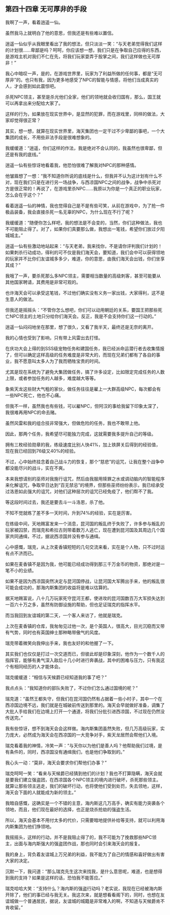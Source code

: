 ## 第四十四章 无可厚非的手段

我啊了一声，看着逍遥一仙。

虽然我马上就明白了他的意思，但我还是有些难以置信。

逍遥一仙似乎从我眼里看出了我的想法，但只淡淡一笑：“与天老弟觉得我们这样的计划很……卑鄙是吗？呵呵，你应该想一想，我们只是在争取自己应得的东西，是游戏主机对我们不仁在先，将我们玩家耍弄于股掌之间，我们这样做也无可厚非！”

我心中暗叹一声，是的，在游戏世界里，玩家为了利益所做的任何事，都是“无可厚非”的。也只有我，因为更多地感受了NPC的智能与情感，将他们当成真实的人，才会感到如此震惊吧。

杀死NPC领主，甚至是杀光他们全家，他们的领地就会收归国有，那么，国王就可以再拿出来分配给大家了。

这样的行为，如果放在现实世界中，是显然的犯罪，而在游戏里，同样的做法，大家却觉得很正常？

其实，想一想，就算在现实世界里，海天集团也一定干过不少卑鄙的事吧，一个大集团的成长，不用些非法手段是很难想象的。

我缓缓道：“逍遥，你们这样的作法，我是绝对不会认同的，我虽然也很卑鄙，但还是有我的底线。”

逍遥一仙有些惊讶地看着我，他恐怕很难了解我对NPC的那种感情。

他皱眉想了一想：“我不知道你所说的底线是什么，但我并不认为这计划有什么不对，现在我们只是在进行另一场战争，与西凉国NPC之间的战争，战争中杀死对方是很正常的！再说了，在游戏里杀NPC……我原以为你是一个真正的职业玩家，怎么会在乎这个？”

看着逍遥一仙的神情，我也觉得自己是不是有些可笑，从前在游戏中，为了抢一件极品装备，我会直接杀死一名无辜的NPC，为什么现在不行了呢？

我缓缓道：“随便你怎么样吧，我的想法是不会变的，当然，你们这种做法，我也不可能阻止得了。对了，如果你们真要那么做，我想出一笔钱，希望你们放过夕阳城城主。”

逍遥一仙有些激动地站起来：“与天老弟，我来找你，不是请你评判我们计划的！如果刺杀行动成功，得利的可不仅是我们海天会，要知道，我们会中可以获得领地的玩家并不比你们友谊城多多少，难道，你的意思，由我们海天会出钱，你们坐享其成？”

我哦了一声，要杀死那么多NPC领主，需要相当数量的高级刺客，甚至可能要从其他国家聘请，其费用是非常可观的。

也许海天会可以承受这笔钱，不过他们确实没有义务一家出钱，大家得利，这不是生意人的做法。

但我还是摇摇头：“不管你怎么想吧，你们可以动用朝廷的关系，要国王把那些死亡NPC领主的土地只分给你们海天会。反正，我是不会支持你们这一行动的。”

逍遥一仙闷闷地坐在那里，想了很久，又看了我半天，最终还是无奈的离开。

我的心情也受到了影响，只有带上风雷出去打怪。

在庆功大会上得的到SSS级宠物任务和建国任务，我已经派命运潜行者去收集情报了，但可以确定这样高级的任务难度是非常大的，而现在兄弟们都有了各自的事业，我不愿意叫太多人为了我而牺牲宝贵的时间。

尤其是现在系统为了避免大集团做任务，搞了许多设定，比如限定完成任务的人数上限，或者参加任务的人越多，难度越大等等。

象紫天龙这些财大气粗的家伙，做任务往往是雇上一大群高级NPC，每次都会有一些NPC死亡，他也不心痛。

但我不一样，虽然我也有些钱，可以雇NPC，但阿汉的事给我留下印象太深了，我很难再用NPC的命去赌。

虽然风雷和我的组合技非常强大，但做危险的任务，我也不敢带上他。

因此，那两个任务，我希望尽可能独力完成，这就需要我多提升自己的等级。

拥有三枚经验勋章的我，练级速度比别人快41%，加上铁屏关后得到的经验值，现在我已经回到76级又40%的经验。

不过，心中始终挂念着自己战斗力的恢复，那个“慈悲”的诅咒，让我在整个战争中都没能尽兴的战斗，实在不爽。

本来我想请别的巫师对我施行诅咒，然后由我服用赎罪之水或调动脑内的智能程序来化解诅咒，争取早日达到“百无禁忌”的境界，但那些巫师纷纷表示，我已经承受过洛恩如此强大的诅咒，对他们这种层次的诅咒已经免疫了，他们帮不了我。

等这段时间过去，我还是要去斗一斗洛恩，杀了他。

不知不觉就练了差不多一天时间，升到74%的经验，实在是厉害。

在练级中间，天地赐富发来一个消息，昆河国的叛乱终于失败了，许多参与叛乱的玩家被囚禁，而瑞克和希拉古则带着数万人逃亡，现在遭到昆河国及其周边几个国家共同通缉，不过，据说西凉国并没有参与通缉。

心中感慨，瑞克，从上次麦香镇短短的几句交流来看，实在是个人物，只不过时运有点不济而已。

如果在麦香镇不是因为我，他可能已经成功得到那三千万金币的物资，那绝对是一笔不小的业绩。

如果不是因为西凉国突然决定与昆河国停战，让昆河国大军腾出手来，他的叛乱很可能会成功的，那海内斯集团的收益将是难以估算的。

据天地赐富说，八十几万玩家死守昆河王都，使进攻的昆河国数百万大军损失达到一百六十万之多，虽然有防御设施的帮助，但也足证瑞克的指挥水平。

而当我回到友谊城的第二天，一个客人来访了，他就是瑞克。

上次在麦香镇的仓库，我匆匆见过他一次，是个英国人，很高大，目光沉稳而又带有气势，同时也有英国绅士那种略带傲气的风度。

瑞克带着微笑向我伸出手来，我也友好的和他握了一下。

其实我们也仅仅是打过一次交道而已，但彼此却是印象深刻，他作为一个数千人的指挥官，能够有勇气深入敌后十几小时进行奔袭战，其中的困难与压力，只有我这个有相同经历的人才能体会。

瑞克缓缓道：“相信与天候爵已经知道我的事了吧？”

我点点头：“我知道你的部队失败了，不过你们怎么通过国境的呢？”

瑞克道：“虽然王都失守，但我们在昆河国仍然有占据着一些小村子，其中一个在西凉国边境不远，我们就是在城破前传送到那里的。海天会早就做好准备，调集了大批人手给我们在边境上打开一个通道，将我们分批引进西凉国，不过现在仍然没传送完。”

我有些惊讶，想不到海天会会这样做。海内斯集团虽然失败，但几万高级玩家，实力庞大，必然成为海天会在西凉国的一大竞争对手，紫天龙居然会帮他们入境。

瑞克看着我的神情，冷笑一声：“与天你以为他们是善人吗？他帮助我们过境，是有条件的，同时，西凉国没有通缉我们，也是他们争取到的。”

我心头一动：“莫非，海天会要求你们帮他们办事？”

瑞克呵呵一笑：“看来与天候爵已经猜到他们的计划？我也不打算隐瞒，海天会就是要我们建立强盗团，在西凉国各个NPC领主的境内进行破坏，杀死那些领主。就算让那些领主逃走，我们的破坏行动，也将使他们受到处罚，失去领地，这样，海天会下面的人就能成为新的领主。”

我暗自感慨，这确实是一个不错的主意，海内斯这几万高手，确实有能力突袭各个领地，而且，他们现在最好的选择，也正是烧杀抢劫的强盗生活。

所以，海天会基本不用付太多的代价，只需要暗地提供补给等支持，就可以利用海内斯集团为他们挣领地。

我摇摇头，这样的行动，并不是我阻止得了的，我不可能为了挽救那些NPC领主，出面与海内斯强大的强盗团作战，那也同时会引来海天会的报复。

我的身上，背负着友谊城上万兄弟的利益，我不能为了自己的情感和喜好做出有害大家的决定。

沉默一下，我问道：“那么瑞克先生这次来找我，是什么意思呢，难道，也是想得到我的支持？如果是这样的话，恐怕我不能答应。”

瑞克哈哈大笑：“支持什么？海内斯的强盗行动吗？老实说，我现在已经被海内斯开除了，他们的事已经与我无关。我这次来，就是想看看阁下的，同时，也想在友谊城做一个普通居民，据说，友谊城的城籍是非常难入的啊，不知道与天候爵肯不肯收留。”

